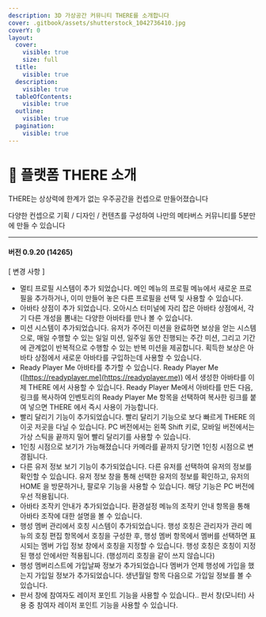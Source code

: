 ```yaml
---
description: 3D 가상공간 커뮤니티 THERE를 소개합니다
cover: .gitbook/assets/shutterstock_1042736410.jpg
coverY: 0
layout:
  cover:
    visible: true
    size: full
  title:
    visible: true
  description:
    visible: true
  tableOfContents:
    visible: true
  outline:
    visible: true
  pagination:
    visible: true
---
```


# 🌌 플랫폼 THERE 소개

THERE는 상상력에 한계가 없는 우주공간을 컨셉으로 만들어졌습니다

다양한 컨셉으로 기획 / 디자인 / 컨텐츠를 구성하여 나만의 메타버스 커뮤니티를 5분만에 만들 수 있습니다





***

#### 버전 0.9.20 (14265)

\[ 변경 사항 ]

* 멀티 프로필 시스템이 추가 되었습니다. 메인 메뉴의 프로필 메뉴에서 새로운 프로필을 추가하거나, 이미 만들어 놓은 다른 프로필을 선택 및 사용할 수 있습니다.
* 아바타 상점이 추가 되었습니다. 오아시스 터미널에 자리 잡은 아바타 상점에서, 각기 다른 개성을 뽐내는 다양한 아바타를 만나 볼 수 있습니다.
* 미션 시스템이 추가되었습니다. 유저가 주어진 미션을 완료하면 보상을 얻는 시스템으로, 매일 수행할 수 있는 일일 미션, 일주일 동안 진행되는 주간 미션, 그리고 기간에 관계없이 반복적으로 수행할 수 있는 반복 미션을 제공합니다. 획득한 보상은 아바타 상점에서 새로운 아바타를 구입하는데 사용할 수 있습니다.
* Ready Player Me 아바타를 추가할 수 있습니다. Ready Player Me ([https://readyplayer.me](https://readyplayer.me)) 에서 생성한 아바타를 이제 THERE 에서 사용할 수 있습니다. Ready Player Me에서 아바타를 만든 다음, 링크를 복사하여 인벤토리의 Ready Player Me 항목을 선택하여 복사한 링크를 붙여 넣으면 THERE 에서 즉시 사용이 가능합니다.
* 빨리 달리기 기능이 추가되었습니다. 빨리 달리기 기능으로 보다 빠르게 THERE 의 이곳 저곳을 다닐 수 있습니다. PC 버전에서는 왼쪽 Shift 키로, 모바일 버전에서는 가상 스틱을 끝까지 밀어 빨리 달리기를 사용할 수 있습니다.
* 1인칭 시점으로 보기가 가능해졌습니다 카메라를 끝까지 당기면 1인칭 시점으로 변경됩니다.
* 다른 유저 정보 보기 기능이 추가되었습니다. 다른 유저를 선택하여 유저의 정보를 확인할 수 있습니다. 유저 정보 창을 통해 선택한 유저의 정보를 확인하고, 유저의 HOME 을 방문하거나, 팔로우 기능을 사용할 수 있습니다. 해당 기능은 PC 버전에 우선 적용됩니다.
* 아바타 조작키 안내가 추가되었습니다. 환경설정 메뉴의 조작키 안내 항목을 통해 아바타 조작에 대한 설명을 볼 수 있습니다.
* 행성 멤버 관리에서 호칭 시스템이 추가되었습니다. 행성 호칭은 관리자가 관리 메뉴의 호칭 편집 항목에서 호칭을 구성한 후, 행성 멤버 항목에서 멤버를 선택하면 표시되는 멤버 가입 정보 창에서 호칭을 지정할 수 있습니다. 행성 호칭은 호칭이 지정된 행성 안에서만 적용됩니다. (행성끼리 호칭을 같이 쓰지 않습니다)
* 행성 멤버리스트에 가입날짜 정보가 추가되었습니다 멤버가 언제 행성에 가입을 했는지 가입일 정보가 추가되었습니다. 생년월일 항목 다음으로 가입일 정보를 볼 수 있습니다.
* 판서 창에 참여자도 레이저 포인트 기능을 사용할 수 있습니다.. 판서 창(모니터) 사용 중 참여자 레이저 포인트 기능을 사용할 수 있습니다.



